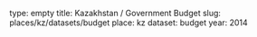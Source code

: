 type: empty
title: Kazakhstan / Government Budget
slug: places/kz/datasets/budget
place: kz
dataset: budget
year: 2014

